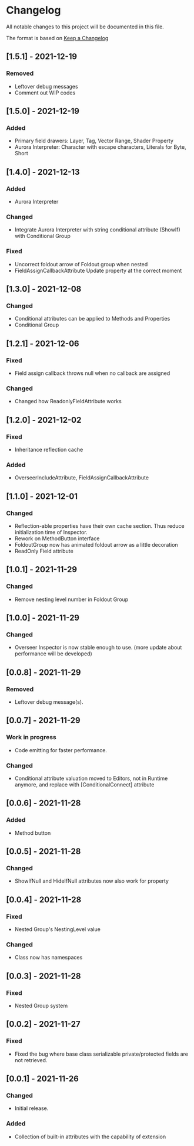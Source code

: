 # Changelog
All notable changes to this project will be documented in this file.  

The format is based on [Keep a Changelog](https://keepachangelog.com/en/1.0.0/)

## [1.5.1] - 2021-12-19
### Removed
- Leftover debug messages
- Comment out WIP codes

## [1.5.0] - 2021-12-19
### Added
- Primary field drawers: Layer, Tag, Vector Range, Shader Property
- Aurora Interpreter: Character with escape characters, Literals for Byte, Short

## [1.4.0] - 2021-12-13
### Added
- Aurora Interpreter

### Changed
- Integrate Aurora Interpreter with string conditional attribute (ShowIf) with Conditional Group

### Fixed
- Uncorrect foldout arrow of Foldout group when nested
- FieldAssignCallbackAttribute Update property at the correct moment

## [1.3.0] - 2021-12-08
### Changed
- Conditional attributes can be applied to Methods and Properties
- Conditional Group

## [1.2.1] - 2021-12-06
### Fixed
- Field assign callback throws null when no callback are assigned

### Changed
- Changed how ReadonlyFieldAttribute works

## [1.2.0] - 2021-12-02
### Fixed
- Inheritance reflection cache

### Added
- OverseerIncludeAttribute, FieldAssignCallbackAttribute

## [1.1.0] - 2021-12-01
### Changed
- Reflection-able properties have their own cache section. Thus reduce initialization time of Inspector.
- Rework on MethodButton interface
- FoldoutGroup now has animated foldout arrow as a little decoration
- ReadOnly Field attribute

## [1.0.1] - 2021-11-29
### Changed
- Remove nesting level number in Foldout Group

## [1.0.0] - 2021-11-29
### Changed
- Overseer Inspector is now stable enough to use. (more update about performance will be developed)

## [0.0.8] - 2021-11-29
### Removed
- Leftover debug message(s).

## [0.0.7] - 2021-11-29
### Work in progress
- Code emitting for faster performance.

### Changed
- Conditional attribute valuation moved to Editors, not in Runtime anymore, and replace with \[ConditionalConnect\] attribute

## [0.0.6] - 2021-11-28
### Added
- Method button

## [0.0.5] - 2021-11-28
### Changed
- ShowIfNull and HideIfNull attributes now also work for property

## [0.0.4] - 2021-11-28
### Fixed
- Nested Group's NestingLevel value

### Changed
- Class now has namespaces

## [0.0.3] - 2021-11-28
### Fixed
- Nested Group system

## [0.0.2] - 2021-11-27
### Fixed
- Fixed the bug where base class serializable private/protected fields are not retrieved.

## [0.0.1] - 2021-11-26
### Changed
- Initial release.  

### Added
- Collection of built-in attributes with the capability of extension